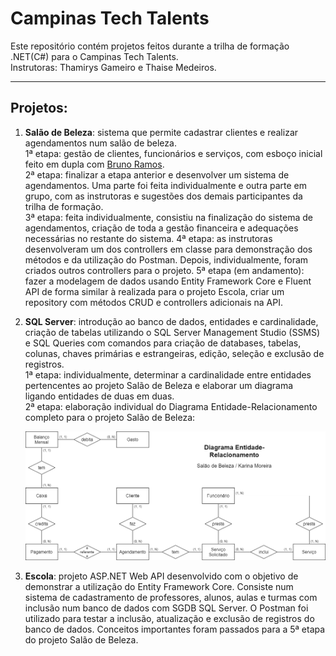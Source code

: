# Campinas Tech Talents

Este repositório contém projetos feitos durante a trilha de formação .NET(C#) para o Campinas Tech Talents.  
Instrutoras: Thamirys Gameiro e Thaise Medeiros.

---

## Projetos:

1. **Salão de Beleza**: sistema que permite cadastrar clientes e realizar agendamentos num salão de beleza.  
   1ª etapa: gestão de clientes, funcionários e serviços, com esboço inicial feito em dupla com [Bruno Ramos](https://github.com/B-ramos).  
   2ª etapa: finalizar a etapa anterior e desenvolver um sistema de agendamentos. Uma parte foi feita individualmente e outra parte em grupo, com as instrutoras e sugestões dos demais participantes da trilha de formação.  
   3ª etapa: feita individualmente, consistiu na finalização do sistema de agendamentos, criação de toda a gestão financeira e adequações necessárias no restante do sistema.
   4ª etapa: as instrutoras desenvolveram um dos controllers em classe para demonstração dos métodos e da utilização do Postman. Depois, individualmente, foram criados outros controllers para o projeto.
   5ª etapa (em andamento): fazer a modelagem de dados usando Entity Framework Core e Fluent API de forma similar à realizada para o projeto Escola, criar um repository com métodos CRUD e controllers adicionais na API.

2. **SQL Server**: introdução ao banco de dados, entidades e cardinalidade, criação de tabelas utilizando o SQL Server Management Studio (SSMS) e SQL Queries com comandos para criação de databases, tabelas, colunas, chaves primárias e estrangeiras, edição, seleção e exclusão de registros.  
   1ª etapa: individualmente, determinar a cardinalidade entre entidades pertencentes ao projeto Salão de Beleza e elaborar um diagrama ligando entidades de duas em duas.  
   2ª etapa: elaboração individual do Diagrama Entidade-Relacionamento completo para o projeto Salão de Beleza:

   ![Diagrama ER](sql-server/DiagramaEntidadeRelacionamento.png)

3. **Escola**: projeto ASP.NET Web API desenvolvido com o objetivo de demonstrar a utilização do Entity Framework Core. Consiste num sistema de cadastramento de professores, alunos, aulas e turmas com inclusão num banco de dados com SGDB SQL Server. O Postman foi utilizado para testar a inclusão, atualização e exclusão de registros do banco de dados. Conceitos importantes foram passados para a 5ª etapa do projeto Salão de Beleza.
